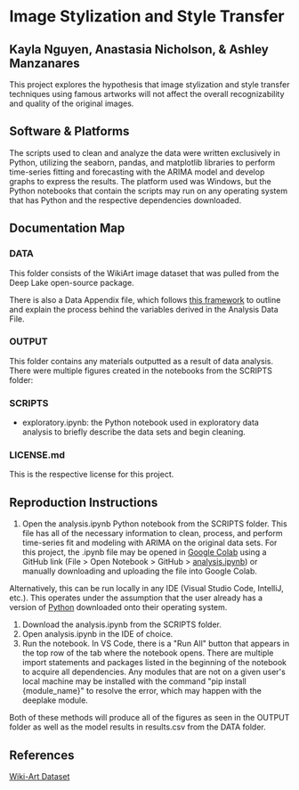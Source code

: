 # Image Stylization and Style Transfer
## Kayla Nguyen, Anastasia Nicholson, & Ashley Manzanares
This project explores the hypothesis that image stylization and style transfer techniques using famous artworks will not affect the overall recognizability and quality of the original images.

## Software & Platforms
The scripts used to clean and analyze the data were written exclusively in Python, utilizing the seaborn, pandas, and matplotlib libraries to perform time-series fitting and forecasting with the ARIMA model and develop graphs to express the results. The platform used was Windows, but the Python notebooks that contain the scripts may run on any operating system that has Python and the respective dependencies downloaded.

## Documentation Map
### DATA
This folder consists of the WikiArt image dataset that was pulled from the Deep Lake open-source package. 

There is also a Data Appendix file, which follows [this framework](https://www.projecttier.org/tier-protocol/protocol-4-0/root/data/analysisdata/data-appendixfile/) to outline and explain the process behind the variables derived in the Analysis Data File.

### OUTPUT
This folder contains any materials outputted as a result of data analysis. There were multiple figures created in the notebooks from the SCRIPTS folder:

### SCRIPTS
* exploratory.ipynb: the Python notebook used in exploratory data analysis to briefly describe the data sets and begin cleaning.

### LICENSE.md
This is the respective license for this project.

## Reproduction Instructions
1. Open the analysis.ipynb Python notebook from the SCRIPTS folder. This file has all of the necessary information to clean, process, and perform time-series fit and modeling with ARIMA on the original data sets. For this project, the .ipynb file may be opened in [Google Colab](https://colab.research.google.com/) using a GitHub link (File > Open Notebook > GitHub > [analysis.ipynb](https://github.com/anajonicholson/DS4002-Project2/blob/main/SCRIPTS/healthcare_analysis.ipynb)) or manually downloading and uploading the file into Google Colab. 

Alternatively, this can be run locally in any IDE (Visual Studio Code, IntelliJ, etc.). This operates under the assumption that the user already has a version of [Python](https://www.python.org/downloads/) downloaded onto their operating system.

1. Download the analysis.ipynb from the SCRIPTS folder.
2. Open analysis.ipynb in the IDE of choice. 
3. Run the notebook. In VS Code, there is a "Run All" button that appears in the top row of the tab where the notebook opens. There are multiple import statements and packages listed in the beginning of the notebook to acquire all dependencies. Any modules that are not on a given user's local machine may be installed with the command "pip install {module_name}" to resolve the error, which may happen with the deeplake module.

Both of these methods will produce all of the figures as seen in the OUTPUT folder as well as the model results in results.csv from the DATA folder. 

## References
[Wiki-Art Dataset](https://datasets.activeloop.ai/docs/ml/datasets/wiki-art-dataset/)
